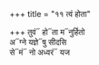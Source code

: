 +++
title = "११ त्वं होता"

+++
तुवं᳓ हो᳓ता म᳓नुर्हितो  
अ᳓ग्ने यज्ञे᳓षु सीदसि  
से᳓मं᳓ नो अध्वरं᳓ यज